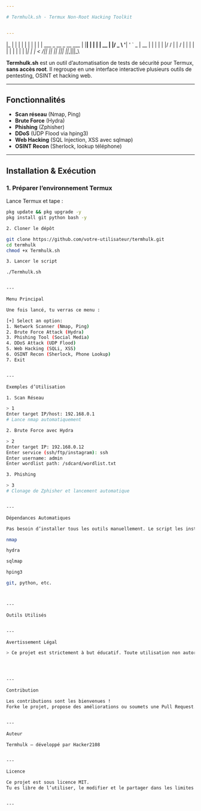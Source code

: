```yaml
---

# Termhulk.sh - Termux Non-Root Hacking Toolkit


---
```


|_   |                 | |  | |     | | |
| | ___ _ __ _ __ ___ | |__| |   | | | __
| |/ _ \ '__| ' ` _ |  __  | | | | | |/ / | |  / |  | | | | | | |  | | |_| | |   < _/_||  || || |||  ||_,|||_\

**Termhulk.sh** est un outil d’automatisation de tests de sécurité pour Termux, **sans accès root**. Il regroupe en une interface interactive plusieurs outils de pentesting, OSINT et hacking web.

---

## Fonctionnalités

- **Scan réseau** (Nmap, Ping)
- **Brute Force** (Hydra)
- **Phishing** (Zphisher)
- **DDoS** (UDP Flood via hping3)
- **Web Hacking** (SQL Injection, XSS avec sqlmap)
- **OSINT Recon** (Sherlock, lookup téléphone)

---

## Installation & Exécution

### 1. Préparer l’environnement Termux

Lance Termux et tape :

```bash
pkg update && pkg upgrade -y
pkg install git python bash -y

2. Cloner le dépôt

git clone https://github.com/votre-utilisateur/termhulk.git
cd termhulk
chmod +x Termhulk.sh

3. Lancer le script

./Termhulk.sh


---

Menu Principal

Une fois lancé, tu verras ce menu :

[+] Select an option:
1. Network Scanner (Nmap, Ping)
2. Brute Force Attack (Hydra)
3. Phishing Tool (Social Media)
4. DDoS Attack (UDP Flood)
5. Web Hacking (SQLi, XSS)
6. OSINT Recon (Sherlock, Phone Lookup)
7. Exit


---

Exemples d’Utilisation

1. Scan Réseau

> 1
Enter target IP/host: 192.168.0.1
# Lance nmap automatiquement

2. Brute Force avec Hydra

> 2
Enter target IP: 192.168.0.12
Enter service (ssh/ftp/instagram): ssh
Enter username: admin
Enter wordlist path: /sdcard/wordlist.txt

3. Phishing

> 3
# Clonage de Zphisher et lancement automatique


---

Dépendances Automatiques

Pas besoin d’installer tous les outils manuellement. Le script les installe automatiquement s’ils ne sont pas présents :

nmap

hydra

sqlmap

hping3

git, python, etc.



---

Outils Utilisés


---

Avertissement Légal

> Ce projet est strictement à but éducatif. Toute utilisation non autorisée contre des systèmes tiers est illégale et à vos risques et périls. L’auteur décline toute responsabilité quant à un usage malveillant ou illégal.




---

Contribution

Les contributions sont les bienvenues !
Forke le projet, propose des améliorations ou soumets une Pull Request.


---

Auteur

Termhulk – développé par Hacker2108 


---

Licence

Ce projet est sous licence MIT.
Tu es libre de l’utiliser, le modifier et le partager dans les limites définies par la licence.


---

